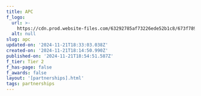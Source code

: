 ```yaml
---
title: APC
f_logo:
  url: >-
    https://cdn.prod.website-files.com/63292785af73226ede52b1c8/673f789a0733e116af95edc3__APC%25201.svg
  alt: null
slug: apc
updated-on: '2024-11-21T18:33:03.038Z'
created-on: '2024-11-21T18:14:50.990Z'
published-on: '2024-11-21T18:54:51.587Z'
f_tier: Tier 2
f_has-page: false
f_awards: false
layout: '[partnerships].html'
tags: partnerships
---
```



